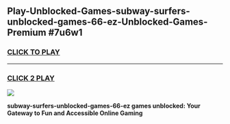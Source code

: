 
## Play-Unblocked-Games-subway-surfers-unblocked-games-66-ez-Unblocked-Games-Premium #7u6w1
<h3>
<a href="https://premium.freeplayer.one?title=subway-surfers-unblocked-games-66-ez&ref=12M">CLICK TO PLAY</a></h3>
<hr>

<h3>
<a href="https://premium.freeplayer.one?title=subway-surfers-unblocked-games-66-ez&ref=12M">CLICK 2 PLAY</a>
  
</h3>

<a href="https://premium.freeplayer.one?title=subway-surfers-unblocked-games-66-ez&ref=12M"><img src="https://clearcache.store/games.png"></a>


**subway-surfers-unblocked-games-66-ez games unblocked: Your Gateway to Fun and Accessible Online Gaming**

